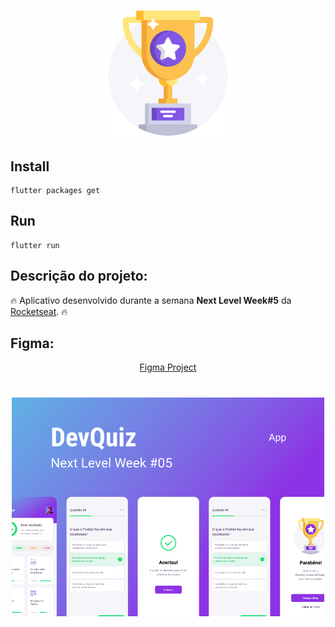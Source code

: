 <h1 align='center'><img width="200" src="assets/images/trophy.png" alt="Logo" /></h1> 

## Install 

```
flutter packages get
```

## Run

```
flutter run
```
## Descrição do projeto:

🔥 Aplicativo desenvolvido durante a semana **Next Level Week#5** da [Rocketseat](https://www.rocketseat.com.br). 🔥


## Figma:

<p align="center">
<a href="https://www.figma.com/file/fMqKhwT9L5D3MVe4btRtG5/DevQuiz?node-id=0%3A1">Figma Project </a> 
</p> 
<h1 align='center'><img width="500" src="figma_capa.png" alt="Logo" /></h1> 
